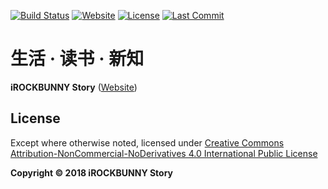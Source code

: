 [![Build Status](https://travis-ci.org/iROCKBUNNY/Story.svg)](https://travis-ci.org/iROCKBUNNY/Story)
[![Website](https://img.shields.io/website-up-down-green-red/https/story.irockbunny.com.svg)](https://story.irockbunny.com/)
[![License](https://img.shields.io/badge/license-CC4.0%20BY--NC--ND-orange.svg)](/blob/master/LICENSE)
[![Last Commit](https://img.shields.io/github/last-commit/iROCKBUNNY/Story.svg)](https://github.com/iROCKBUNNY/Story/commits/master)

# 生活 · 读书 · 新知
**iROCKBUNNY Story** ([Website](https://story.irockbunny.com))

## License
Except where otherwise noted, licensed under [Creative Commons Attribution-NonCommercial-NoDerivatives 4.0 International Public License](/LICENSE)

**Copyright &copy; 2018 iROCKBUNNY Story**
